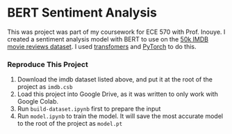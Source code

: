 # BERT Sentiment Analysis

This was project was part of my coursework for ECE 570 with Prof. Inouye. I created a sentiment analysis model with BERT to use on the [50k IMDB movie reviews dataset](https://www.kaggle.com/datasets/lakshmi25npathi/imdb-dataset-of-50k-movie-reviews). I used [transfomers](https://huggingface.co/docs/transformers/index) and [PyTorch](https://pytorch.org) to do this.

### Reproduce This Project

1. Download the imdb dataset listed above, and put it at the root of the project as `imdb.csb`
1. Load this project into Google Drive, as it was written to only work with Google Colab.
1. Run `build-dataset.ipynb` first to prepare the input
1. Run `model.ipynb` to train the model. It will save the most accurate model to the root of the project as `model.pt`
